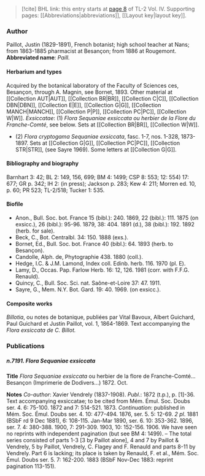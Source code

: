 > [!cite] BHL link: this entry starts at [page 8](https://www.biodiversitylibrary.org/page/33189507) of TL-2 Vol. IV.
> Supporting pages: [[Abbreviations|abbreviations]], [[Layout key|layout key]].

### Author

Paillot, Justin (1829-1891), French botanist; high school teacher at Nans; from 1863-1885 pharmacist at Besançon; from 1886 at Rougemont. 
**Abbreviated name**: *Paill.*

#### Herbarium and types

Acquired by the botanical laboratory of the Faculty of Sciences ces, Besançon, through A. Magnin, see Bornet, 1893. Other material at [[Collection AUT|AUT]], [[Collection BR|BR]], [[Collection C|C]], [[Collection DBN|DBN]], [[Collection E|E]], [[Collection G|G]], [[Collection MANCH|MANCH]], [[Collection P|P]], [[Collection PC|PC]], [[Collection W|W]].
*Exsiccatae*: (1) *Flora Sequaniae exsiccata ou herbier de la Flore du Franche-Comté*, see below. Sets at [[Collection BR|BR]], [[Collection W|W]].
- (2) *Flora cryptogama Sequaniae exsiccata*, fasc. 1-7, nos. 1-328, 1873-1897. Sets at [[Collection G|G]], [[Collection PC|PC]], [[Collection STR|STR]], (see Sayre 1969).
Some letters at [[Collection G|G]].

#### Bibliography and biography

Barnhart 3: 42; BL 2: 149, 156, 699; BM 4: 1499; CSP 8: 553; 12: 554) 17: 677; GR p. 342; IH 2: (in press); Jackson p. 283; Kew 4: 211; Morren ed. 10, p. 60; PR 523; TL-2/518; Tucker 1: 535.

#### Biofile

- Anon., Bull. Soc. bot. France 15 (bibl.): 240. 1869, 22 (bibl.): 111. 1875 (on exsicc.), 26 (bibl.): 95-96. 1879, 38: 404. 1891 (d.), 38 (bibl.): 192. 1892 (herb. for sale).
- Beck, C., Bot. Centralbl. 34: 150. 1888 (exs.).
- Bornet, Ed., Bull. Soc. bot. France 40 (bibl.): 64. 1893 (herb. to Besançon).
- Candolle, Alph. de, Phytographie 438. 1880 (coll.).
- Hedge, I.C. & J.M. Lamond, Index coll. Edinb. herb. 116. 1970 (pl. E).
- Lamy, D., Occas. Pap. Farlow Herb. 16: 12, 126. 1981 (corr. with F.F.G. Renauld).
- Quincy, C., Bull. Soc. Sci. nat. Saône-et-Loire 37: 47. 1911.
- Sayre, G., Mem. N.Y. Bot. Gard. 19: 40. 1969. (on exsicc.).

#### Composite works

*Billotia*, ou notes de botanique, publiées par Vital Bavoux, Albert Guichard, Paul Guichard et Justin Paillot, vol. 1, 1864-1869. Text accompanying the *Flora exsiccata de C. Billot.*

### Publications

##### n.7191. Flora Sequaniae exsiccata

**Title**
*Flora Sequaniae exsiccata* ou herbier de la flore de Franche-Comté... Besançon (Imprimerie de Dodivers...) 1872. Oct.

**Notes**
*Co-author*: Xavier Vendrely (1837-1908).
*Publ*.: 1872 (t.p.), p. \[1\]-36. Text accompanying exsiccatae; to be cited from Mém. Émul. Soc. Doubs ser. 4. 6: 75-100. 1872 and 7: 514-521. 1873.
*Continuation*: published in Mém. Soc. Émul. Doubs ser. 4. 10: 477-494. 1876, ser. 5. 5: 12-69. *2 pl*. 1881 (BSbF rd 9 Dec 1881), 6: 108-115. Jan-Mar 1890, ser. 6. 10: 353-362. 1896, ser. 7. 4: 380-388. 1900, 7: 291-309. 1903, 10: 152-156. 1906. We have seen no reprints with independent pagination (but see BM 4: 1499). – The total series consisted of parts 1-3 \[3 by Paillot alone\], 4 and 7 by Paillot & Vendrely, 5 by Paillot, Vendrely, C. Flagey and F. Renauld and parts 8-11 by Vendrely. Part 6 is lacking; its place is taken by Renauld, F. et al., Mém. Soc. Émul. Doubs ser. 5. 7: 162-200. 1883 (BSbF Nov-Dec 1883: reprint pagination 113-151).

